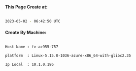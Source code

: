 
   
#### This Page Create at:

```bash

2023-05-02 - 06:42:50 UTC

```

#### Create By Machine:

```bash

Host Name : fv-az955-757

platform  : Linux-5.15.0-1036-azure-x86_64-with-glibc2.35

Ip Local  : 10.1.0.186

```

